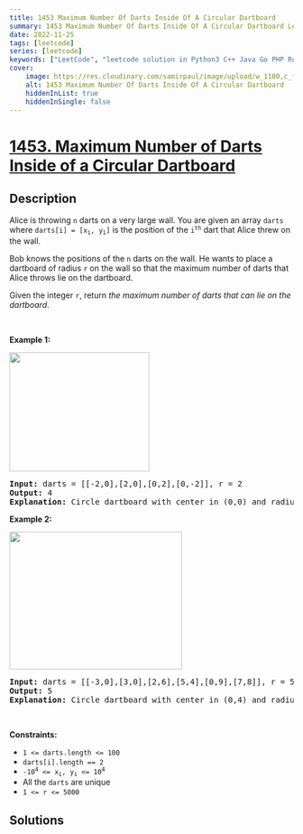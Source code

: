 ```yaml
---
title: 1453 Maximum Number Of Darts Inside Of A Circular Dartboard
summary: 1453 Maximum Number Of Darts Inside Of A Circular Dartboard LeetCode Solution Explained
date: 2022-11-25
tags: [leetcode]
series: [leetcode]
keywords: ["LeetCode", "leetcode solution in Python3 C++ Java Go PHP Ruby Swift TypeScript Rust C# JavaScript C", "1453 Maximum Number Of Darts Inside Of A Circular Dartboard LeetCode Solution Explained in all languages"]
cover:
    image: https://res.cloudinary.com/samirpaul/image/upload/w_1100,c_fit,co_rgb:FFFFFF,l_text:Arial_75_bold:1453 Maximum Number Of Darts Inside Of A Circular Dartboard - Solution Explained/problem-solving.webp
    alt: 1453 Maximum Number Of Darts Inside Of A Circular Dartboard
    hiddenInList: true
    hiddenInSingle: false
---
```



# [1453. Maximum Number of Darts Inside of a Circular Dartboard](https://leetcode.com/problems/maximum-number-of-darts-inside-of-a-circular-dartboard)


## Description

<p>Alice is throwing <code>n</code> darts on a very large wall. You are given an array <code>darts</code> where <code>darts[i] = [x<sub>i</sub>, y<sub>i</sub>]</code> is the position of the <code>i<sup>th</sup></code> dart that Alice threw on the wall.</p>

<p>Bob knows the positions of the <code>n</code> darts on the wall. He wants to place a dartboard of radius <code>r</code> on the wall so that the maximum number of darts that Alice throws lie&nbsp;on the dartboard.</p>

<p>Given the integer <code>r</code>, return <em>the maximum number of darts that can lie on the dartboard</em>.</p>

<p>&nbsp;</p>
<p><strong class="example">Example 1:</strong></p>
<img alt="" src="https://fastly.jsdelivr.net/gh/doocs/leetcode@main/solution/1400-1499/1453.Maximum%20Number%20of%20Darts%20Inside%20of%20a%20Circular%20Dartboard/images/sample_1_1806.png" style="width: 248px; height: 211px;" />
<pre>
<strong>Input:</strong> darts = [[-2,0],[2,0],[0,2],[0,-2]], r = 2
<strong>Output:</strong> 4
<strong>Explanation:</strong> Circle dartboard with center in (0,0) and radius = 2 contain all points.
</pre>

<p><strong class="example">Example 2:</strong></p>
<img alt="" src="https://fastly.jsdelivr.net/gh/doocs/leetcode@main/solution/1400-1499/1453.Maximum%20Number%20of%20Darts%20Inside%20of%20a%20Circular%20Dartboard/images/sample_2_1806.png" style="width: 306px; height: 244px;" />
<pre>
<strong>Input:</strong> darts = [[-3,0],[3,0],[2,6],[5,4],[0,9],[7,8]], r = 5
<strong>Output:</strong> 5
<strong>Explanation:</strong> Circle dartboard with center in (0,4) and radius = 5 contain all points except the point (7,8).
</pre>

<p>&nbsp;</p>
<p><strong>Constraints:</strong></p>

<ul>
	<li><code>1 &lt;= darts.length &lt;= 100</code></li>
	<li><code>darts[i].length == 2</code></li>
	<li><code>-10<sup>4</sup> &lt;= x<sub>i</sub>, y<sub>i</sub> &lt;= 10<sup>4</sup></code></li>
	<li>All the <code>darts</code>&nbsp;are unique</li>
	<li><code>1 &lt;= r &lt;= 5000</code></li>
</ul>

## Solutions

<!-- end -->
